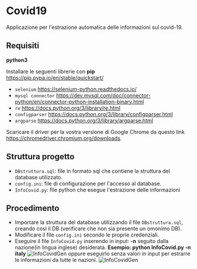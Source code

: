 # Covid19
Applicazione per l'estrazione automatica delle informazioni sul covid-19.
## Requisiti
**python3**

Installare le seguenti librerie con **pip** https://pip.pypa.io/en/stable/quickstart/

- `selenium` https://selenium-python.readthedocs.io/
- `mysql connector` https://dev.mysql.com/doc/connector-python/en/connector-python-installation-binary.html
- `re` https://docs.python.org/3/library/re.html
- `configparser` https://docs.python.org/3/library/configparser.html
- `argparse` https://docs.python.org/3/library/argparse.html

Scaricare il driver per la vostra versione di Google Chrome da questo link https://chromedriver.chromium.org/downloads.

## Struttura progetto
- `DBstruttura.sql`: file in formato sql che contiene la struttura del database utilizzato.
- `config.ini`: file di configurazione per l'accesso al database.
- `InfoCovid.py`: file python che esegue l'estrazione delle informazioni

## Procedimento
- Importare la struttura del database utilizzando il file `DBstruttura.sql`, creando così il DB (verificare che non sia presente un omonimo DB).
- Modificare il file `config.ini` secondo le proprie credenziali.
- Eseguire il file `InfoCovid.py` inserendo in input: **-n** seguito dalla nazione(in lingua inglese) desiderata.
**Esempio: python InfoCovid.py -n italy**
![InfoCovidGen](https://user-images.githubusercontent.com/51764993/77183499-b6266c00-6ace-11ea-87d6-8d7704562037.png)
oppure eseguirlo senza valori in input per estrarre le informazioni da tutte le nazioni.
![InfoCovidGen](https://user-images.githubusercontent.com/51764993/77183833-3b118580-6acf-11ea-8cab-750ff8475896.png)
